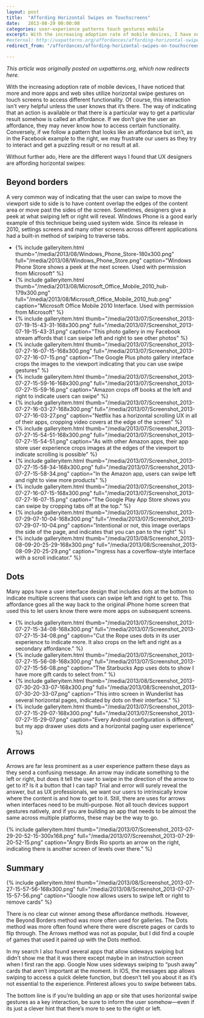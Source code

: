 ```yaml
---
layout: post
title:  "Affording Horizontal Swipes on Touchscreens"
date:   2013-08-29 00:00:00
categories: user-experience patterns touch gestures mobile
excerpt: With the increasing adoption rate of mobile devices, I have noticed that more and more apps and web sites utilize horizontal swipe gestures on touch screens to access different functionality. Of course, this interaction isn’t very helpful unless the user knows that it’s there.
#external: http://uxpatterns.org/affordances/affording-horizontal-swipes-on-touchscreens/
redirect_from: "/affordances/affording-horizontal-swipes-on-touchscreens/"

---
```

_This article was originally posted on uxpatterns.org, which now redirects here._
<!-- [Original Article Link](http://uxpatterns.org/affordances/affording-horizontal-swipes-on-touchscreens/)-->

With the increasing adoption rate of mobile devices, I have noticed that more and more apps and web sites utilize horizontal swipe gestures on touch screens to access different functionality. Of course, this interaction isn’t very helpful unless the user knows that it’s there. The way of indicating that an action is available or that there is a particular way to get a particular result somehow is called an affordance. If we don’t give the user an affordance, they may never know how to access certain functionality. Conversely, if we follow a pattern that looks like an affordance but isn’t, as in the Facebook example to the right, we may frustrate our users as they try to interact and get a puzzling result or no result at all.

Without further ado, Here are the different ways I found that UX designers are affording horizontal swipes:

## Beyond borders

A very common way of indicating that the user can swipe to move the viewport side to side is to have content overlap the edges of the content area or move past the sides of the screen. Sometimes, designers give a peek at what swiping left or right will reveal. Windows Phone is a good early example of this technique being used system wide. Since its release in 2010, settings screens and many other screens across different applications had a built-in method of swiping to traverse tabs.

<ul class="gallery">
  <li>{% include galleryitem.html thumb="/media/2013/08/Windows_Phone_Store-180x300.png" full="/media/2013/08/Windows_Phone_Store.png" caption="Windows Phone Store shows a peek at the next screen. Used with permission from Microsoft" %}</li>
  <li>{% include galleryitem.html thumb="/media/2013/08/Microsoft_Office_Mobile_2010_hub-179x300.png" full="/media/2013/08/Microsoft_Office_Mobile_2010_hub.png" caption="Microsoft Office Mobile 2010 Interface. Used with permission from Microsoft" %}</li>
  <li>{% include galleryitem.html thumb="/media/2013/07/Screenshot_2013-07-19-15-43-31-168x300.png" full="/media/2013/07/Screenshot_2013-07-19-15-43-31.png" caption="This photo gallery in my Facebook stream affords that I can swipe left and right to see other photos" %}</li>
  <li>{% include galleryitem.html thumb="/media/2013/07/Screenshot_2013-07-27-16-07-15-168x300.png" full="/media/2013/07/Screenshot_2013-07-27-16-07-15.png" caption="The Google Plus photo gallery interface crops the images to the viewport indicating that you can use swipe gestures" %}</li>
  <li>{% include galleryitem.html thumb="/media/2013/07/Screenshot_2013-07-27-15-59-16-168x300.png" full="/media/2013/07/Screenshot_2013-07-27-15-59-16.png" caption="Amazon crops off books at the left and right to indicate users can swipe" %}</li>
  <li>{% include galleryitem.html thumb="/media/2013/07/Screenshot_2013-07-27-16-03-27-168x300.png" full="/media/2013/07/Screenshot_2013-07-27-16-03-27.png" caption="Netflix has a horizontal scrolling UX in all of their apps, cropping video covers at the edge of the screen" %}</li>
  <li>{% include galleryitem.html thumb="/media/2013/07/Screenshot_2013-07-27-15-54-51-168x300.png" full="/media/2013/07/Screenshot_2013-07-27-15-54-51.png" caption="As with other Amazon apps, their app store user experience crops images at the edges of the viewport to indicate scrolling is possible" %}</li>
  <li>{% include galleryitem.html thumb="/media/2013/07/Screenshot_2013-07-27-15-58-34-168x300.png" full="/media/2013/07/Screenshot_2013-07-27-15-58-34.png" caption="In the Amazon app, users can swipe left and right to view more products" %}</li>
  <li>{% include galleryitem.html thumb="/media/2013/07/Screenshot_2013-07-27-16-07-15-168x300.png" full="/media/2013/07/Screenshot_2013-07-27-16-07-15.png" caption="The Google Play App Store shows you can swipe by cropping tabs off at the top." %}</li>
  <li>{% include galleryitem.html thumb="/media/2013/07/Screenshot_2013-07-29-07-10-04-168x300.png" full="/media/2013/07/Screenshot_2013-07-29-07-10-04.png" caption="Intentional or not, this image overlaps the side of the page, and indicates that you can pan to the right" %}</li>
  <li>{% include galleryitem.html thumb="/media/2013/08/Screenshot_2013-08-09-20-25-29-168x300.png" full="/media/2013/08/Screenshot_2013-08-09-20-25-29.png" caption="Ingress has a coverflow-style interface with a scroll indicator." %}</li>
</ul>

## Dots

Many apps have a user interface design that includes dots at the bottom to indicate multiple screens that users can swipe left and right to get to. This affordance goes all the way back to the original iPhone home screen that used this to let users know there were more apps on subsequent screens.

<ul class="gallery">
  <li>{% include galleryitem.html thumb="/media/2013/07/Screenshot_2013-07-27-15-34-08-168x300.png" full="/media/2013/07/Screenshot_2013-07-27-15-34-08.png" caption="Cut the Rope uses dots in its user experience to indicate more. It also crops on the left and right as a secondary affordance." %}</li>
  <li>{% include galleryitem.html thumb="/media/2013/07/Screenshot_2013-07-27-15-56-08-168x300.png" full="/media/2013/07/Screenshot_2013-07-27-15-56-08.png" caption="The Starbucks App uses dots to show I have more gift cards to select from." %}</li>
  <li>{% include galleryitem.html thumb="/media/2013/08/Screenshot_2013-07-30-20-33-07-168x300.png" full="/media/2013/08/Screenshot_2013-07-30-20-33-07.png" caption="This intro screen in Wunderlist has several horizontal pages, indicated by dots on their interface." %}</li>
  <li>{% include galleryitem.html thumb="/media/2013/07/Screenshot_2013-07-27-15-29-07-168x300.png" full="/media/2013/07/Screenshot_2013-07-27-15-29-07.png" caption="Every Android configuration is different, but my app drawer uses dots and a horizontal paging user experience" %}</li>
</ul>

## Arrows

Arrows are far less prominent as a user experience pattern these days as they send a confusing message. An arrow may indicate something to the left or right, but does it tell the user to swipe in the direction of the arrow to get to it? Is it a button that I can tap? Trial and error will surely reveal the answer, but as UX professionals, we want our users to intrinsically know where the content is and how to get to it. Still, there are uses for arrows when interfaces need to be multi-purpose. Not all touch devices support gestures natively, and if you are building an app that needs to be almost the same across multiple platforms, these may be the way to go.

{% include galleryitem.html thumb="/media/2013/07/Screenshot_2013-07-29-20-52-15-300x168.png" full="/media/2013/07/Screenshot_2013-07-29-20-52-15.png" caption="Angry Birds Rio sports an arrow on the right, indicating there is another screen of levels over there." %}

## Summary

{% include galleryitem.html thumb="/media/2013/08/Screenshot_2013-07-27-15-57-56-168x300.png" full="/media/2013/08/Screenshot_2013-07-27-15-57-56.png" caption="Google now allows users to swipe left or right to remove cards" %}

There is no clear cut winner among these affordance methods. However, the Beyond Borders method was more often used for galleries. The Dots method was more often found where there were discrete pages or cards to flip through. The Arrows method was not as popular, but I did find a couple of games that used it paired up with the Dots method.

In my search I also found several apps that allow sideways swiping but didn’t show me that it was there except maybe in an instruction screen when I first ran the app. Google Now uses sideways swiping to “push away” cards that aren’t important at the moment. In IOS, the messages app allows swiping to access a quick delete function, but doesn’t tell you about it as it’s not essential to the experience. Pinterest allows you to swipe between tabs.

The bottom line is if you’re building an app or site that uses horizontal swipe gestures as a key interaction, be sure to inform the user somehow—even if its just a clever hint that there’s more to see to the right or left.
